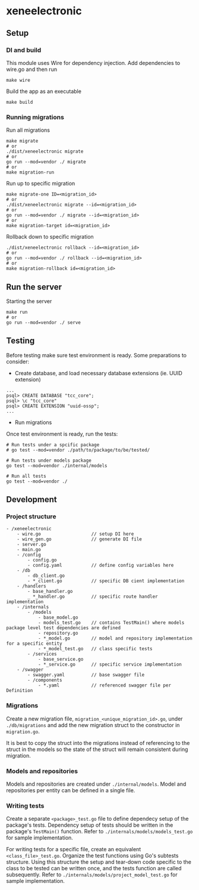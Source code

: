 # xeneelectronic

## Setup

### DI and build

This module uses Wire for dependency injection. Add dependencies to wire.go and then run

```
make wire
```

Build the app as an executable

```
make build
```

### Running migrations

Run all migrations

```
make migrate
# or
./dist/xeneelectronic migrate
# or
go run --mod=vendor ./ migrate
# or
make migration-run
```

Run up to specific migration

```
make migrate-one ID=<migration_id>
# or
./dist/xeneelectronic migrate --id=<migration_id>
# or
go run --mod=vendor ./ migrate --id=<migration_id>
# or
make migration-target id=<migration_id>
```

Rollback down to specific migration

```
./dist/xeneelectronic rollback --id=<migration_id>
# or
go run --mod=vendor ./ rollback --id=<migration_id>
# or
make migration-rollback id=<migration_id>
```

## Run the server

Starting the server

```
make run
# or
go run --mod=vendor ./ serve
```

## Testing

Before testing make sure test environment is ready. Some preparations to consider:

- Create database, and load necessary database extensions (ie. UUID extension)

```
...
psql> CREATE DATABASE "tcc_core";
psql> \c "tcc_core"
psql> CREATE EXTENSION "uuid-ossp";
...
```

- Run migrations

Once test environment is ready, run the tests:

```
# Run tests under a spcific package
# go test --mod=vendor ./path/to/package/to/be/tested/

# Run tests under models package
go test --mod=vendor ./internal/models

# Run all tests
go test --mod=vendor ./
```

## Development

### Project structure

```
- /xeneelectronic
    - wire.go                   // setup DI here
    - wire_gen.go               // generate DI file
    - server.go
    - main.go
    - /config
        - config.go
        - config.yaml           // define config variables here
    - /db
        - db_client.go
        - *_client.go           // specific DB cient implementation
    - /handlers
        - base_handler.go
        _ *_handler.go          // specific route handler implementation
    - /internals
        - /models
            - base_model.go
            - models_test.go    // contains TestMain() where models package level test dependencies are defined
            - repository.go
            - *_model.go        // model and repository implementation for a specific entity
            - *_model_test.go   // class specific tests
        - /services
            - base_service.go
            - *_service.go      // specific service implementation
    - /swagger
        - swagger.yaml          // base swagger file
        - /components
            - *.yaml            // referenced swagger file per Definition
```

### Migrations

Create a new migration file, `migration_<unique_migration_id>.go`, under `./db/migrations` and add the new migration struct to the constructor in `migration.go`.

It is best to copy the struct into the migrations instead of referencing to the struct in the models so the state of the struct will remain consistent during migration.

### Models and repositories

Models and repositories are created under `./internal/models`. Model and repositories per entity can be defined in a single file.

### Writing tests

Create a separate `<package>_test.go` file to define dependecy setup of the package's tests. Dependency setup of tests should be written in the package's `TestMain()` function. Refer to `./internals/models/models_test.go` for sample implementation.

For writing tests for a specific file, create an equivalent `<class_file>_test.go`. Organize the test functions using Go's subtests structure. Using this structure the setup and tear-down code specific to the class to be tested can be written once, and the tests function are called subsequently. Refer to `./internals/models/project_model_test.go` for sample implementation.
